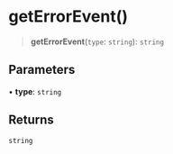 # getErrorEvent()

> **getErrorEvent**(`type`: `string`): `string`

## Parameters

• **type**: `string`

## Returns

`string`
